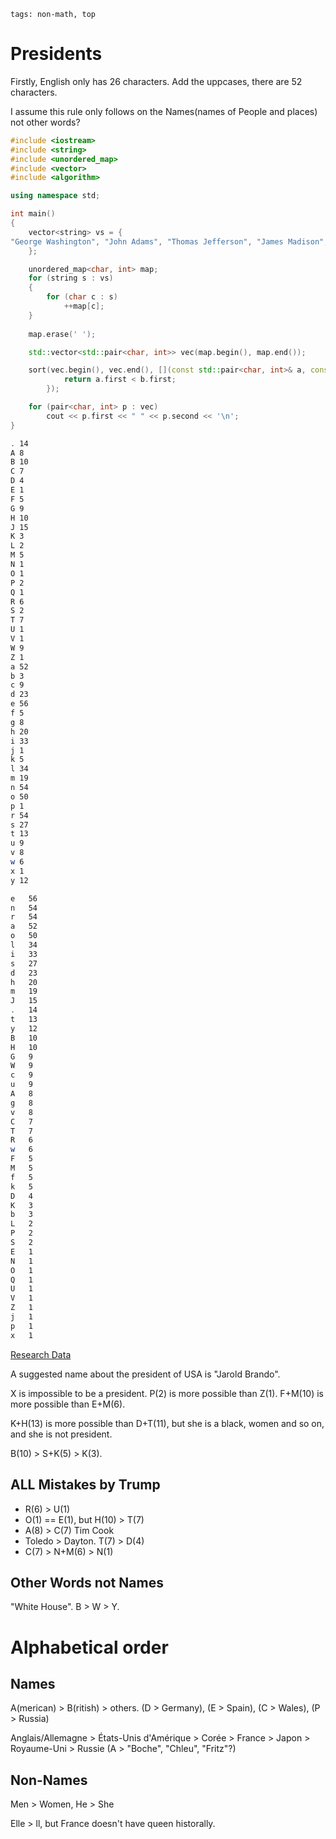 ```
tags: non-math, top
```

# Presidents

Firstly, English only has 26 characters. Add the uppcases, there are 52 characters.

I assume this rule only follows on the Names(names of People and places) not other words?

```cpp
#include <iostream>
#include <string>
#include <unordered_map>
#include <vector>
#include <algorithm>

using namespace std;

int main()
{
	vector<string> vs = {
"George Washington", "John Adams", "Thomas Jefferson", "James Madison", "James Monroe", "John Quincy Adams", "Andrew Jackson", "Martin Van Buren", "William Henry Harrison", "John Tyler", "James K. Polk", "Zachary Taylor", "Millard Fillmore", "Franklin Pierce", "James Buchanan", "Abraham Lincoln", "Andrew Johnson", "Ulysses S. Grant", "Rutherford B. Hayes", "James A. Garfield", "Chester A. Arthur", "Grover Cleveland", "Benjamin Harrison", "Grover Cleveland", "William McKinley", "Theodore Roosevelt", "William Howard Taft", "Woodrow Wilson", "Warren G. Harding", "Calvin Coolidge", "Herbert Hoover", "Franklin D. Roosevelt", "Harry S. Truman", "Dwight D. Eisenhower", "John F. Kennedy", "Lyndon B. Johnson", "Richard Nixon", "Gerald Ford", "Jimmy Carter", "Ronald Reagan", "George H.W. Bush", "Bill Clinton", "George W. Bush", "Barack Obama", "Donald Trump", "Joe Biden"
	};

	unordered_map<char, int> map;
	for (string s : vs)
	{
		for (char c : s)
			++map[c];
	}
	
	map.erase(' ');

	std::vector<std::pair<char, int>> vec(map.begin(), map.end());	

	sort(vec.begin(), vec.end(), [](const std::pair<char, int>& a, const std::pair<char, int>& b) {
        	return a.first < b.first;
    	});

	for (pair<char, int> p : vec)
		cout << p.first << " " << p.second << '\n';
}
```

```bash
. 14
A 8
B 10
C 7
D 4
E 1
F 5
G 9
H 10
J 15
K 3
L 2
M 5
N 1
O 1
P 2
Q 1
R 6
S 2
T 7
U 1
V 1
W 9
Z 1
a 52
b 3
c 9
d 23
e 56
f 5
g 8
h 20
i 33
j 1
k 5
l 34
m 19
n 54
o 50
p 1
r 54
s 27
t 13
u 9
v 8
w 6
x 1
y 12
```

```bash
e	56
n	54
r	54
a	52
o	50
l	34
i	33
s	27
d	23
h	20
m	19
J	15
.	14
t	13
y	12
B	10
H	10
G	9
W	9
c	9
u	9
A	8
g	8
v	8
C	7
T	7
R	6
w	6
F	5
M	5
f	5
k	5
D	4
K	3
b	3
L	2
P	2
S	2
E	1
N	1
O	1
Q	1
U	1
V	1
Z	1
j	1
p	1
x	1
```
[Research Data](research.ods)

A suggested name about the president of USA is "Jarold Brando".

X is impossible to be a president. P(2) is more possible than Z(1). F+M(10) is more possible than E+M(6). 

K+H(13) is more possible than D+T(11), but she is a black, women and so on, and she is not president.

B(10) > S+K(5) > K(3).

## ALL Mistakes by Trump

- R(6) > U(1)
- O(1) == E(1), but H(10) > T(7)
- A(8) > C(7) Tim Cook
- Toledo > Dayton. T(7) > D(4)
- C(7) > N+M(6) > N(1)

## Other Words not Names

"White House". B > W > Y.

# Alphabetical order

## Names

A(merican) > B(ritish) > others. (D > Germany), (E > Spain), (C > Wales), (P > Russia)

Anglais/Allemagne > États-Unis d'Amérique > Corée > France > Japon > Royaume-Uni > Russie (A > "Boche", "Chleu", "Fritz"?)

## Non-Names

Men > Women, He > She

Elle > ll, but France doesn't have queen historally.